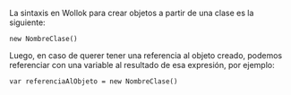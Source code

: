 La sintaxis en Wollok para crear objetos a partir de una clase es la siguiente:

```
new NombreClase() 
```

Luego, en caso de querer tener una referencia al objeto creado, podemos referenciar con una variable al resultado de esa expresión, por ejemplo:

```
var referenciaAlObjeto = new NombreClase() 
```